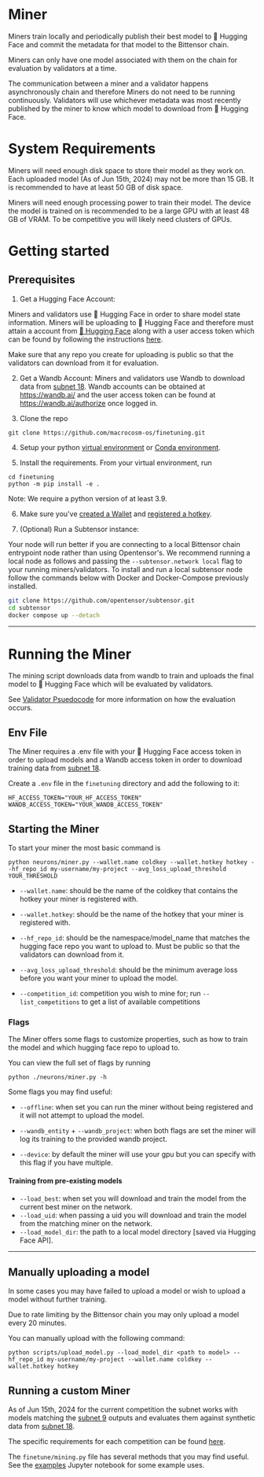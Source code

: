 # Miner

Miners train locally and periodically publish their best model to 🤗 Hugging Face and commit the metadata for that model to the Bittensor chain.

Miners can only have one model associated with them on the chain for evaluation by validators at a time.

The communication between a miner and a validator happens asynchronously chain and therefore Miners do not need to be running continuously. Validators will use whichever metadata was most recently published by the miner to know which model to download from 🤗 Hugging Face.

# System Requirements

Miners will need enough disk space to store their model as they work on. Each uploaded model (As of Jun 15th, 2024) may not be more than 15 GB. It is recommended to have at least 50 GB of disk space.

Miners will need enough processing power to train their model. The device the model is trained on is recommended to be a large GPU with at least 48 GB of VRAM. To be competitive you will likely need clusters of GPUs.

# Getting started

## Prerequisites

1. Get a Hugging Face Account: 

Miners and validators use 🤗 Hugging Face in order to share model state information. Miners will be uploading to 🤗 Hugging Face and therefore must attain a account from [🤗 Hugging Face](https://huggingface.co/) along with a user access token which can be found by following the instructions [here](https://huggingface.co/docs/hub/security-tokens).

Make sure that any repo you create for uploading is public so that the validators can download from it for evaluation.

2. Get a Wandb Account:
Miners and validators use Wandb to download data from [subnet 18](https://github.com/corcel-api/cortex.t/). Wandb accounts can be obtained at https://wandb.ai/ and the user access token can be found at https://wandb.ai/authorize once logged in.

3. Clone the repo

```shell
git clone https://github.com/macrocosm-os/finetuning.git
```

4. Setup your python [virtual environment](https://docs.python.org/3/library/venv.html) or [Conda environment](https://conda.io/projects/conda/en/latest/user-guide/tasks/manage-environments.html#creating-an-environment-with-commands).

5. Install the requirements. From your virtual environment, run
```shell
cd finetuning
python -m pip install -e .
```

Note: We require a python version of at least 3.9.

6. Make sure you've [created a Wallet](https://docs.bittensor.com/getting-started/wallets) and [registered a hotkey](https://docs.bittensor.com/subnets/register-and-participate).

7. (Optional) Run a Subtensor instance:

Your node will run better if you are connecting to a local Bittensor chain entrypoint node rather than using Opentensor's. 
We recommend running a local node as follows and passing the ```--subtensor.network local``` flag to your running miners/validators. 
To install and run a local subtensor node follow the commands below with Docker and Docker-Compose previously installed.
```bash
git clone https://github.com/opentensor/subtensor.git
cd subtensor
docker compose up --detach
```
---

# Running the Miner

The mining script downloads data from wandb to train and uploads the final model to 🤗 Hugging Face which will be evaluated by validators.

See [Validator Psuedocode](docs/validator.md#validator) for more information on how the evaluation occurs.

## Env File

The Miner requires a .env file with your 🤗 Hugging Face access token in order to upload models and a Wandb access token in order to download training data from [subnet 18](https://github.com/corcel-api/cortex.t/).

Create a `.env` file in the `finetuning` directory and add the following to it:
```shell
HF_ACCESS_TOKEN="YOUR_HF_ACCESS_TOKEN"
WANDB_ACCESS_TOKEN="YOUR_WANDB_ACCESS_TOKEN"
```

## Starting the Miner

To start your miner the most basic command is

```shell
python neurons/miner.py --wallet.name coldkey --wallet.hotkey hotkey --hf_repo_id my-username/my-project --avg_loss_upload_threshold YOUR_THRESHOLD
```

- `--wallet.name`: should be the name of the coldkey that contains the hotkey your miner is registered with.

- `--wallet.hotkey`: should be the name of the hotkey that your miner is registered with.

- `--hf_repo_id`: should be the namespace/model_name that matches the hugging face repo you want to upload to. Must be public so that the validators can download from it.

- `--avg_loss_upload_threshold`: should be the minimum average loss before you want your miner to upload the model.

- `--competition_id`: competition you wish to mine for; run `--list_competitions` to get a list of available competitions


### Flags

The Miner offers some flags to customize properties, such as how to train the model and which hugging face repo to upload to.

You can view the full set of flags by running
```shell
python ./neurons/miner.py -h
```

Some flags you may find useful:

- `--offline`: when set you can run the miner without being registered and it will not attempt to upload the model.

- `--wandb_entity` + `--wandb_project`: when both flags are set the miner will log its training to the provided wandb project.

- `--device`: by default the miner will use your gpu but you can specify with this flag if you have multiple.

#### Training from pre-existing models

- `--load_best`: when set you will download and train the model from the current best miner on the network.
- `--load_uid`: when passing a uid you will download and train the model from the matching miner on the network.
- `--load_model_dir`: the path to a local model directory [saved via Hugging Face API].

---

## Manually uploading a model

In some cases you may have failed to upload a model or wish to upload a model without further training.

Due to rate limiting by the Bittensor chain you may only upload a model every 20 minutes.

You can manually upload with the following command:
```shell
python scripts/upload_model.py --load_model_dir <path to model> --hf_repo_id my-username/my-project --wallet.name coldkey --wallet.hotkey hotkey
```

## Running a custom Miner

As of Jun 15th, 2024 for the current competition the subnet works with models matching the [subnet 9](https://github.com/macrocosm-os/pretraining/) outputs and evaluates them against synthetic data from [subnet 18](https://github.com/corcel-api/cortex.t/).

The specific requirements for each competition can be found [here](./constants/__init__.py).

The `finetune/mining.py` file has several methods that you may find useful. See the [examples](./examples.ipynb) Jupyter notebook for some example uses.